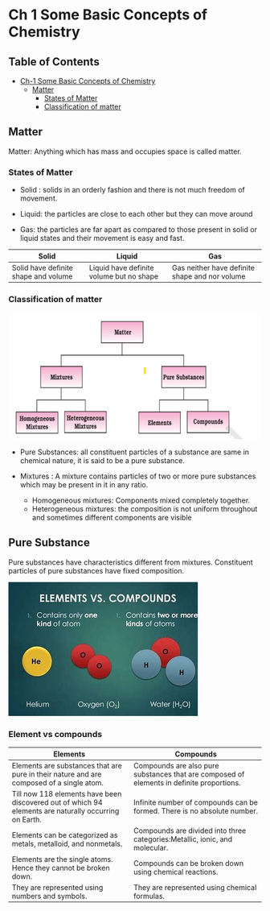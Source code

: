 # Ch 1 Some Basic Concepts of Chemistry

## Table of Contents

- [Ch-1 Some Basic Concepts of Chemistry](ch-1-some-Basic-Concepts-of-Chemistry)
  - [Matter](matter)
    - [States of Matter](states-of-matter)
    - [Classification of matter](classification-of-matter)

## Matter

Matter: Anything which has mass and occupies space is called matter.

### States of Matter

- Solid : solids in an orderly fashion and there is not
much freedom of movement.

- Liquid: the particles are close to each other but they can
move around
- Gas:  the particles
are far apart as compared to those present in
solid or liquid states and their movement is
easy and fast.

Solid | Liquid | Gas
--|--|--
Solid have definite shape and volume| Liquid have definite volume but no shape| Gas neither have definite shape and nor volume

### Classification of matter

![Matter](./image.png)

- Pure Substances:  all constituent particles of a
substance are same in chemical nature, it
is said to be a pure substance.

- Mixtures : A mixture contains particles of two or
more pure substances which may be present
in it in any ratio.

  - Homogeneous mixtures: Components mixed completely together.
  - Heterogeneous mixtures: the composition   is not uniform throughout
  and sometimes different components are
  visible

## Pure Substance

Pure substances have characteristics
different from mixtures. Constituent particles
of pure substances have fixed composition.

![Alt text](./image-1.png)

### Element vs compounds

Elements| Compounds
---|--
Elements are substances that are pure in their nature and are composed of a single atom.| Compounds are also pure substances that are composed of elements in definite proportions.
Till now 118 elements have been discovered out of which 94 elements are naturally occurring on Earth.|Infinite number of compounds can be formed. There is no absolute number.
| Elements can be categorized as metals, metalloid, and nonmetals. | Compounds are divided into three categories:Metallic, ionic, and molecular.
Elements are the single atoms. Hence they cannot be broken down. | Compounds can be broken down using chemical reactions.
They are represented using numbers and symbols. | They are represented using chemical formulas.
